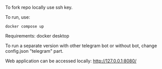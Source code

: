 To fork repo locally use ssh key.

To run, use: 
```docker
docker compose up
```
Requirements: docker desktop

To run a separate version with other telegram bot or without bot, change config.json "telegram" part.

Web application can be accessed locally: http://127.0.0.1:8080/
